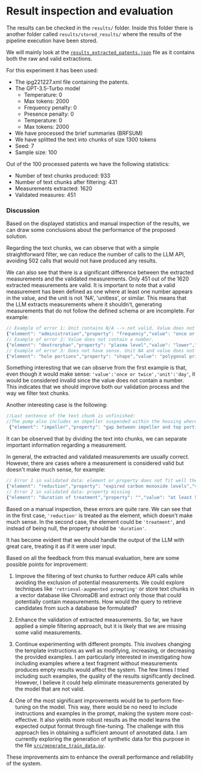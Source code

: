 # Result inspection and evaluation

The results can be checked in the `results/` folder. Inside this folder there is another folder called `results/stored_results/` where the results of the pipeline execution have been stored. 

We will mainly look at the [`results_extracted_patents.json`](results/stored_results/results_extracted_patents.json) file as it contains both the raw and valid extractions.

For this experiment it has been used:
- The ipg221227.xml file containing the patents.
- The GPT-3.5-Turbo model
    - Temperature: 0
    - Max tokens: 2000
    - Frequency penalty: 0
    - Presence penalty: 0
    - Temperature: 0
    - Max tokens: 2000
- We have processed the brief summaries (BRFSUM)
- We have splitted the text into chunks of size 1300 tokens
- Seed: 7
- Sample size: 100

Out of the 100 processed patents we have the following statistics:
- Number of text chunks produced: 933
- Number of text chunks after filtering: 431
- Measurements extracted: 1620
- Validated measures: 451

### Discussion
Based on the displayed statistics and manual inspection of the results, we can draw some conclusions about the performance of the proposed solution.

Regarding the text chunks, we can observe that with a simple straightforward filter, we can reduce the number of calls to the LLM API, avoiding 502 calls that would not have produced any results.

We can also see that there is a significant difference between the extracted measurements and the validated measurements. Only 451 out of the 1620 extracted measurements are valid. It is important to note that a valid measurement has been defined as one where at least one number appears in the value, and the unit is not 'NA', 'unitless', or similar. This means that the LLM extracts measurements where it shouldn't, generating measurements that do not follow the defined schema or are incomplete. For example:

```javascript
// Example of error 1: Unit contains N/A --> not valid. Value does not contain a number but could be valid
{"element": "administration","property": "frequency","value": "once or twice a day","unit": "N/A"}
// Example of error 2: Value does not contain a number.
{"element": "dextrorphan","property": "plasma level","value": "lower","unit": "than the level achieved by administering the same amount of dextromethorphan without threohydroxybupropion for ten consecutive days."}
// Example of error 3: Does not have sense. Unit NA and value does not contain a number
{"element": "hole portions","property": "shape","value": "polygonal prism or oval columnar","unit": "NA"},
```
Something interesting that we can observe from the first example is that, even though it would make sense: `'value':'once or twice','unit':'day'`, it would be considered invalid since the value does not contain a number. This indicates that we should improve both our validation process and the way we filter text chunks.

Another interesting case is the following:
```javascript
//Last sentence of the text chunk is unfinished:
//The pump also includes an impeller suspended within the housing wherein a first gap between the impeller and a top portion of the housing is in a first range between about 0.05 mm and"
 {"element": "impeller","property": "gap between impeller and top portion of housing","value": "between 0.05 and N/A","unit": "mm"}
```
It can be observed that by dividing the text into chunks, we can separate important information regarding a measurement.

In general, the extracted and validated measurements are usually correct. However, there are cases where a measurement is considered valid but doesn't make much sense, for example:
```javascript
// Error 1 in validated data: element or property does not fit well the schema 
{"element": "reduction","property": "expired carbon monoxide levels","value": "at least 10","unit": "% greater reduction"}
// Error 2 in validated data: property missing
{"element": "duration of treatment","property": "","value": "at least 5","unit": "weeks"}
```
Based on a manual inspection, these errors are quite rare. We can see that in the first case, `'reduction'` is treated as the element, which doesn't make much sense. In the second case, the element could be `'treatment'`, and instead of being null, the property should be `'duration'`.

It has become evident that we should handle the output of the LLM with great care, treating it as if it were user input.

Based on all the feedback from this manual evaluation, here are some possible points for improvement:

1. Improve the filtering of text chunks to further reduce API calls while avoiding the exclusion of potential measurements. We could explore techniques like `'retrieval-augmented prompting'` or store text chunks in a vector database like ChromaDB and extract only those that could potentially contain measurements. How would the query to retrieve candidates from such a database be formulated?

2. Enhance the validation of extracted measurements. So far, we have applied a simple filtering approach, but it is likely that we are missing some valid measurements.

3. Continue experimenting with different prompts. This involves changing the template instructions as well as modifying, increasing, or decreasing the provided examples. I am particularly interested in investigating how including examples where a text fragment without measurements produces empty results would affect the system. The few times I tried including such examples, the quality of the results significantly declined. However, I believe it could help eliminate measurements generated by the model that are not valid.

4. One of the most significant improvements would be to perform fine-tuning on the model. This way, there would be no need to include instructions and examples in the prompt, making the system more cost-effective. It also yields more robust results as the model learns the expected output format through fine-tuning. The challenge with this approach lies in obtaining a sufficient amount of annotated data. I am currently exploring the generation of synthetic data for this purpose in the file [`src/generate_train_data.py`](src/generate_train_data.py).

These improvements aim to enhance the overall performance and reliability of the system.


